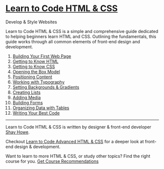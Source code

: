 # [Learn to Code HTML & CSS](https://learn.shayhowe.com/html-css/)
Develop & Style Websites

Learn to Code HTML & CSS is a simple and comprehensive guide dedicated to helping beginners learn HTML and CSS. Outlining the fundamentals, this guide works through all common elements of front-end design and development.

1. [Building Your First Web Page](https://learn.shayhowe.com/html-css/building-your-first-web-page/)
2. [Getting to Know HTML](https://learn.shayhowe.com/html-css/getting-to-know-html/)
3. [Getting to Know CSS](https://learn.shayhowe.com/html-css/getting-to-know-css/)
4. [Opening the Box Model](https://learn.shayhowe.com/html-css/opening-the-box-model/)
5. [Positioning Content](https://learn.shayhowe.com/html-css/positioning-content/)
6. [Working with Typography](https://learn.shayhowe.com/html-css/working-with-typography/)
7. [Setting Backgrounds & Gradients](https://learn.shayhowe.com/html-css/setting-backgrounds-and-gradients/)
8. [Creating Lists](https://learn.shayhowe.com/html-css/creating-lists/)
9. [Adding Media](https://learn.shayhowe.com/html-css/adding-media/)
10. [Building Forms](https://learn.shayhowe.com/html-css/building-forms/)
11. [Organizing Data with Tables](https://learn.shayhowe.com/html-css/organizing-data-with-tables/)
12. [Writing Your Best Code](https://learn.shayhowe.com/html-css/writing-your-best-code/)

---

Learn to Code HTML & CSS is written by designer & front-end developer [Shay Howe](http://shayhowe.com/).

Checkout [Learn to Code Advanced HTML & CSS](https://learn.shayhowe.com/advanced-html-css/) for a deeper look at front-end design & development.

Want to learn to more HTML & CSS, or study other topics? Find the right course for you.
[Get Course Recommendations](https://learn.shayhowe.com/recommendations/)